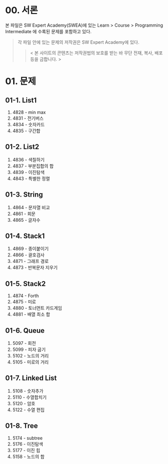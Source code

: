 # 00. 서론

본 파일은 SW Expert Academy(SWEA)에 있는 Learn > Course > Programming Intermediate 에 수록된 문제를 포함하고 있다.

> 각 파일 안에 있는 문제의 저작권은 SW Expert Academy에 있다.   
>
> > < 본 사이트의 콘텐츠는 저작권법의 보호를 받는 바 무단 전재, 복사, 배포 등을 금합니다. >

# 01. 문제

## 01-1. List1

1. 4828 - min max
2. 4831 - 전기버스
3. 4834 - 숫자카드
4. 4835 - 구간합

## 01-2. List2

1. 4836 - 색칠하기
2. 4837 - 부분집합의 합
3. 4839 - 이진탐색
4. 4843 - 특별한 정렬

## 01-3. String

1. 4864 - 문자열 비교
2. 4861 - 회문
3. 4865 - 글자수

## 01-4. Stack1

1. 4869 - 종이붙이기
2. 4866 - 괄호검사
3. 4871 - 그래프 경로
4. 4873 - 반복문자 지우기

## 01-5. Stack2

1. 4874 - Forth
2. 4875 - 미로
3. 4880 - 토너먼트 카드게임
4. 4881 - 배열 최소 합

## 01-6. Queue

1. 5097 - 회전
2. 5099 - 피자 굽기
3. 5102 - 노드의 거리
4. 5105 - 미로의 거리

## 01-7. Linked List

1. 5108 - 숫자추가
2. 5110 - 수열합치기
3. 5120 - 암호
4. 5122 - 수열 편집

## 01-8. Tree

1. 5174 - subtree
2. 5176 - 이진탐색
3. 5177 - 이진 힙
4. 5158 - 노드의 합
